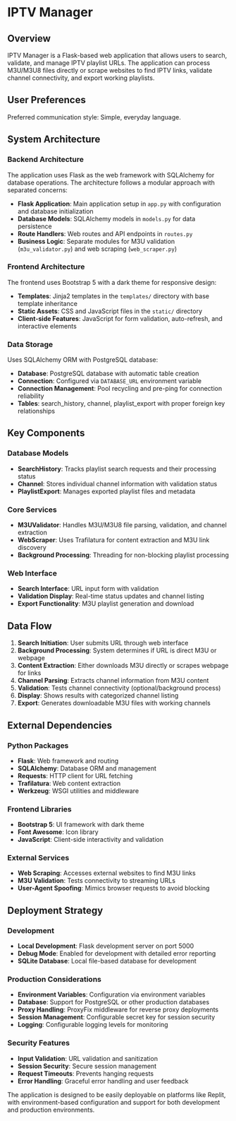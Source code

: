 # IPTV Manager

## Overview

IPTV Manager is a Flask-based web application that allows users to search, validate, and manage IPTV playlist URLs. The application can process M3U/M3U8 files directly or scrape websites to find IPTV links, validate channel connectivity, and export working playlists.

## User Preferences

Preferred communication style: Simple, everyday language.

## System Architecture

### Backend Architecture
The application uses Flask as the web framework with SQLAlchemy for database operations. The architecture follows a modular approach with separated concerns:

- **Flask Application**: Main application setup in `app.py` with configuration and database initialization
- **Database Models**: SQLAlchemy models in `models.py` for data persistence
- **Route Handlers**: Web routes and API endpoints in `routes.py`
- **Business Logic**: Separate modules for M3U validation (`m3u_validator.py`) and web scraping (`web_scraper.py`)

### Frontend Architecture
The frontend uses Bootstrap 5 with a dark theme for responsive design:

- **Templates**: Jinja2 templates in the `templates/` directory with base template inheritance
- **Static Assets**: CSS and JavaScript files in the `static/` directory
- **Client-side Features**: JavaScript for form validation, auto-refresh, and interactive elements

### Data Storage
Uses SQLAlchemy ORM with PostgreSQL database:

- **Database**: PostgreSQL database with automatic table creation
- **Connection**: Configured via `DATABASE_URL` environment variable
- **Connection Management**: Pool recycling and pre-ping for connection reliability
- **Tables**: search_history, channel, playlist_export with proper foreign key relationships

## Key Components

### Database Models
- **SearchHistory**: Tracks playlist search requests and their processing status
- **Channel**: Stores individual channel information with validation status
- **PlaylistExport**: Manages exported playlist files and metadata

### Core Services
- **M3UValidator**: Handles M3U/M3U8 file parsing, validation, and channel extraction
- **WebScraper**: Uses Trafilatura for content extraction and M3U link discovery
- **Background Processing**: Threading for non-blocking playlist processing

### Web Interface
- **Search Interface**: URL input form with validation
- **Validation Display**: Real-time status updates and channel listing
- **Export Functionality**: M3U playlist generation and download

## Data Flow

1. **Search Initiation**: User submits URL through web interface
2. **Background Processing**: System determines if URL is direct M3U or webpage
3. **Content Extraction**: Either downloads M3U directly or scrapes webpage for links
4. **Channel Parsing**: Extracts channel information from M3U content
5. **Validation**: Tests channel connectivity (optional/background process)
6. **Display**: Shows results with categorized channel listing
7. **Export**: Generates downloadable M3U files with working channels

## External Dependencies

### Python Packages
- **Flask**: Web framework and routing
- **SQLAlchemy**: Database ORM and management
- **Requests**: HTTP client for URL fetching
- **Trafilatura**: Web content extraction
- **Werkzeug**: WSGI utilities and middleware

### Frontend Libraries
- **Bootstrap 5**: UI framework with dark theme
- **Font Awesome**: Icon library
- **JavaScript**: Client-side interactivity and validation

### External Services
- **Web Scraping**: Accesses external websites to find M3U links
- **M3U Validation**: Tests connectivity to streaming URLs
- **User-Agent Spoofing**: Mimics browser requests to avoid blocking

## Deployment Strategy

### Development
- **Local Development**: Flask development server on port 5000
- **Debug Mode**: Enabled for development with detailed error reporting
- **SQLite Database**: Local file-based database for development

### Production Considerations
- **Environment Variables**: Configuration via environment variables
- **Database**: Support for PostgreSQL or other production databases
- **Proxy Handling**: ProxyFix middleware for reverse proxy deployments
- **Session Management**: Configurable secret key for session security
- **Logging**: Configurable logging levels for monitoring

### Security Features
- **Input Validation**: URL validation and sanitization
- **Session Security**: Secure session management
- **Request Timeouts**: Prevents hanging requests
- **Error Handling**: Graceful error handling and user feedback

The application is designed to be easily deployable on platforms like Replit, with environment-based configuration and support for both development and production environments.